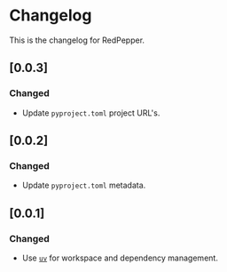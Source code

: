 # Changelog

This is the changelog for RedPepper.

## [0.0.3]

### Changed

- Update `pyproject.toml` project URL's.

## [0.0.2]

### Changed

- Update `pyproject.toml` metadata.

## [0.0.1]

### Changed

- Use [`uv`](https://docs.astral.sh/uv) for workspace and dependency management.
